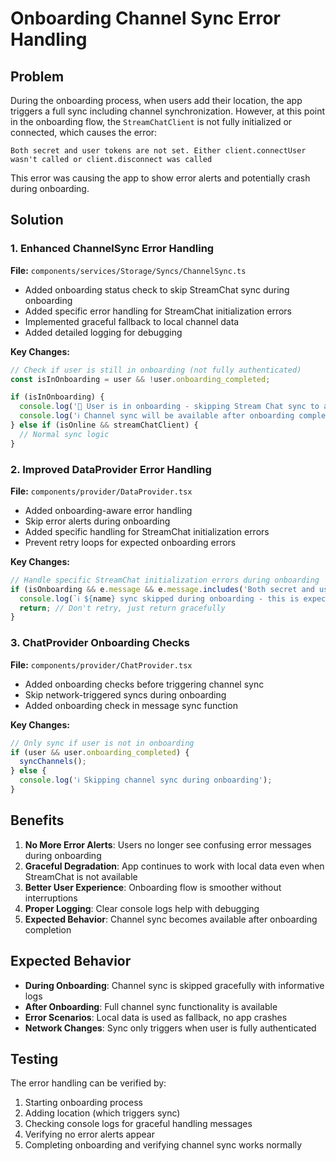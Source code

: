 # Onboarding Channel Sync Error Handling

## Problem
During the onboarding process, when users add their location, the app triggers a full sync including channel synchronization. However, at this point in the onboarding flow, the `StreamChatClient` is not fully initialized or connected, which causes the error:

```
Both secret and user tokens are not set. Either client.connectUser wasn't called or client.disconnect was called
```

This error was causing the app to show error alerts and potentially crash during onboarding.

## Solution

### 1. Enhanced ChannelSync Error Handling

**File:** `components/services/Storage/Syncs/ChannelSync.ts`

- Added onboarding status check to skip StreamChat sync during onboarding
- Added specific error handling for StreamChat initialization errors
- Implemented graceful fallback to local channel data
- Added detailed logging for debugging

**Key Changes:**
```typescript
// Check if user is still in onboarding (not fully authenticated)
const isInOnboarding = user && !user.onboarding_completed;

if (isInOnboarding) {
  console.log('📝 User is in onboarding - skipping Stream Chat sync to avoid initialization issues');
  console.log('ℹ️ Channel sync will be available after onboarding completion');
} else if (isOnline && streamChatClient) {
  // Normal sync logic
}
```

### 2. Improved DataProvider Error Handling

**File:** `components/provider/DataProvider.tsx`

- Added onboarding-aware error handling
- Skip error alerts during onboarding
- Added specific handling for StreamChat initialization errors
- Prevent retry loops for expected onboarding errors

**Key Changes:**
```typescript
// Handle specific StreamChat initialization errors during onboarding
if (isOnboarding && e.message && e.message.includes('Both secret and user tokens are not set')) {
  console.log(`ℹ️ ${name} sync skipped during onboarding - this is expected`);
  return; // Don't retry, just return gracefully
}
```

### 3. ChatProvider Onboarding Checks

**File:** `components/provider/ChatProvider.tsx`

- Added onboarding checks before triggering channel sync
- Skip network-triggered syncs during onboarding
- Added onboarding check in message sync function

**Key Changes:**
```typescript
// Only sync if user is not in onboarding
if (user && user.onboarding_completed) {
  syncChannels();
} else {
  console.log('ℹ️ Skipping channel sync during onboarding');
}
```

## Benefits

1. **No More Error Alerts**: Users no longer see confusing error messages during onboarding
2. **Graceful Degradation**: App continues to work with local data even when StreamChat is not available
3. **Better User Experience**: Onboarding flow is smoother without interruptions
4. **Proper Logging**: Clear console logs help with debugging
5. **Expected Behavior**: Channel sync becomes available after onboarding completion

## Expected Behavior

- **During Onboarding**: Channel sync is skipped gracefully with informative logs
- **After Onboarding**: Full channel sync functionality is available
- **Error Scenarios**: Local data is used as fallback, no app crashes
- **Network Changes**: Sync only triggers when user is fully authenticated

## Testing

The error handling can be verified by:
1. Starting onboarding process
2. Adding location (which triggers sync)
3. Checking console logs for graceful handling messages
4. Verifying no error alerts appear
5. Completing onboarding and verifying channel sync works normally 